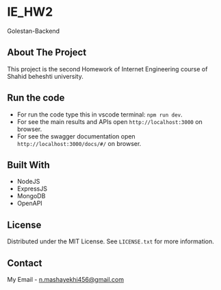 # IE_HW2
Golestan-Backend




<!-- ABOUT THE PROJECT -->
## About The Project

This project is the second Homework of Internet Engineering course of Shahid beheshti university.

## Run the code
- For run the code type this in vscode terminal: `npm run dev`.
- For see the main results and APIs open `http://localhost:3000` on browser.
- For see the swagger documentation open `http://localhost:3000/docs/#/` on browser.

## Built With
- NodeJS
- ExpressJS
- MongoDB
- OpenAPI

<!-- LICENSE -->
## License

Distributed under the MIT License. See `LICENSE.txt` for more information.

<!-- CONTACT -->
## Contact
My Email - n.mashayekhi456@gmail.com


